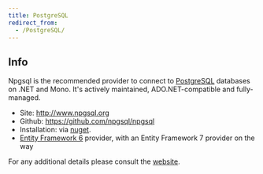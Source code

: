 ```yaml
---
title: PostgreSQL
redirect_from:
  - /PostgreSQL/
---
```


Info
----

Npgsql is the recommended provider to connect to [PostgreSQL](http://postgresql.org) databases on .NET and Mono.
It's actively maintained, ADO.NET-compatible and fully-managed.

-   Site: http://www.npgsql.org
-   Github: https://github.com/npgsql/npgsql
-   Installation: via [nuget](https://www.nuget.org/packages/Npgsql/).
-   [Entity Framework 6](https://www.nuget.org/packages/EntityFramework6.Npgsql/) provider, with an Entity Framework 7 provider on the way

For any additional details please consult the [website](https://github.com/npgsql/npgsql).
